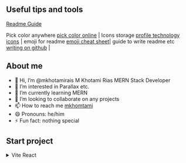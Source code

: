 ## Useful tips and tools

[Readme Guide](READMEGUIDE.md)

Pick color anywhere [pick color online](https://pickcoloronline.com/) | Icons storage [profile technology icons](https://marwin1991.github.io/profile-technology-icons/) | emoji for readme [emoji cheat sheet](https://github.com/ikatyang/emoji-cheat-sheet/tree/master?tab=readme-ov-file)| guide to write readme etc [writing on github](https://docs.github.com/en/get-started/writing-on-github/getting-started-with-writing-and-formatting-on-github/quickstart-for-writing-on-github) |

## About me
- 👋 Hi, I’m @mkhotamirais M Khotami Rias MERN Stack Developer
- 👀 I’m interested in Parallax etc.
- 🌱 I’m currently learning MERN
- 💞️ I’m looking to collaborate on any projects
- 📫 How to reach me [mkhomtami](mailto:mkhotamirais@gmail.com)
- 😄 Pronouns: he/him
- ⚡ Fun fact: nothing special

## Start project

<details>
  <summary>Vite React</summary>
  
  ```
  npm create vite@latest .
  ```
  halo
</details>



